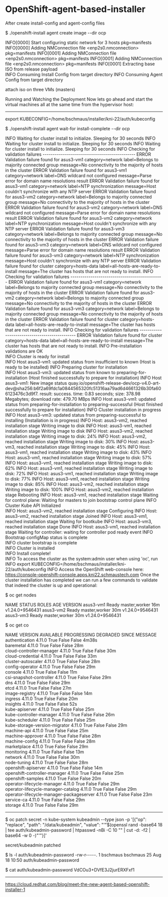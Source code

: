 # OpenShift-agent-based-installer


After create  install-config and agent-config files

$ ./openshift-install agent create image --dir ocp

INFO[0000] Start configuring static network for 3 hosts  pkg=manifests
INFO[0000] Adding NMConnection file <enp2s0.nmconnection>  pkg=manifests
INFO[0001] Adding NMConnection file <enp2s0.nmconnection>  pkg=manifests
INFO[0001] Adding NMConnection file <enp2s0.nmconnection>  pkg=manifests
INFO[0001] Extracting base ISO from release payload     
INFO Consuming Install Config from target directory 
INFO Consuming Agent Config from target directory 

attach  iso on three VMs (masters)

Running and Watching the Deployment
Now lets go ahead and start the virtual machines all at the same time from the hypervisor host:

--------------------------------------------------------------------------------------------
 export KUBECONFIG=/home/bschmaus/installer/kni-22/auth/kubeconfig

$ ./openshift-install agent wait-for install-complete --dir ocp

INFO Waiting for cluster install to initialize. Sleeping for 30 seconds 
INFO Waiting for cluster install to initialize. Sleeping for 30 seconds 
INFO Waiting for cluster install to initialize. Sleeping for 30 seconds 
INFO Checking for validation failures ---------------------------------------------- 
ERROR Validation failure found for asus3-vm1        category=network label=Belongs to majority connected group message=No connectivity to the majority of hosts in the cluster
ERROR Validation failure found for asus3-vm1        category=network label=DNS wildcard not configured message=Parse error for domain name resolutions result
ERROR Validation failure found for asus3-vm1        category=network label=NTP synchronization message=Host couldn't synchronize with any NTP server
ERROR Validation failure found for asus3-vm2        category=network label=Belongs to majority connected group message=No connectivity to the majority of hosts in the cluster
ERROR Validation failure found for asus3-vm2        category=network label=DNS wildcard not configured message=Parse error for domain name resolutions result
ERROR Validation failure found for asus3-vm2        category=network label=NTP synchronization message=Host couldn't synchronize with any NTP server
ERROR Validation failure found for asus3-vm3        category=network label=Belongs to majority connected group message=No connectivity to the majority of hosts in the cluster
ERROR Validation failure found for asus3-vm3        category=network label=DNS wildcard not configured message=Parse error for domain name resolutions result
ERROR Validation failure found for asus3-vm3        category=network label=NTP synchronization message=Host couldn't synchronize with any NTP server
ERROR Validation failure found for cluster          category=hosts-data label=all-hosts-are-ready-to-install message=The cluster has hosts that are not ready to install.
INFO Checking for validation failures ---------------------------------------------- 
ERROR Validation failure found for asus3-vm1        category=network label=Belongs to majority connected group message=No connectivity to the majority of hosts in the cluster
ERROR Validation failure found for asus3-vm2        category=network label=Belongs to majority connected group message=No connectivity to the majority of hosts in the cluster
ERROR Validation failure found for asus3-vm3        category=network label=Belongs to majority connected group message=No connectivity to the majority of hosts in the cluster
ERROR Validation failure found for cluster          category=hosts-data label=all-hosts-are-ready-to-install message=The cluster has hosts that are not ready to install.
INFO Checking for validation failures ---------------------------------------------- 
ERROR Validation failure found for cluster          category=hosts-data label=all-hosts-are-ready-to-install message=The cluster has hosts that are not ready to install.
INFO Pre-installation validations are OK          
INFO Cluster is ready for install                 
INFO Host asus3-vm1: updated status from insufficient to known (Host is ready to be installed) 
INFO Preparing cluster for installation           
INFO Host asus3-vm3: updated status from known to preparing-for-installation (Host finished successfully to prepare for installation) 
INFO Host asus3-vm1: New image status quay.io/openshift-release-dev/ocp-v4.0-art-dev@sha256:b6f2a69fdc1a0844565320fc51316aa79ad6d4661326b30fa606123476c3d9f7. result: success. time: 0.83 seconds; size: 378.98 Megabytes; download rate: 479.70 MBps 
INFO Host asus3-vm1: updated status from preparing-for-installation to preparing-successful (Host finished successfully to prepare for installation) 
INFO Cluster installation in progress             
INFO Host asus3-vm3: updated status from preparing-successful to installing (Installation is in progress) 
INFO Host: asus3-vm2, reached installation stage Writing image to disk 
INFO Host: asus3-vm1, reached installation stage Writing image to disk 
INFO Host: asus3-vm2, reached installation stage Writing image to disk: 24% 
INFO Host: asus3-vm2, reached installation stage Writing image to disk: 30% 
INFO Host: asus3-vm3, reached installation stage Writing image to disk: 45% 
INFO Host: asus3-vm1, reached installation stage Writing image to disk: 43% 
INFO Host: asus3-vm1, reached installation stage Writing image to disk: 57% 
INFO Host: asus3-vm1, reached installation stage Writing image to disk: 62% 
INFO Host: asus3-vm1, reached installation stage Writing image to disk: 72% 
INFO Host: asus3-vm1, reached installation stage Writing image to disk: 77% 
INFO Host: asus3-vm1, reached installation stage Writing image to disk: 85% 
INFO Host: asus3-vm2, reached installation stage Writing image to disk: 100% 
INFO Host: asus3-vm2, reached installation stage Rebooting 
INFO Host: asus3-vm1, reached installation stage Waiting for control plane: Waiting for masters to join bootstrap control plane 
INFO Cluster Kube API Initialized                 
INFO Host: asus3-vm2, reached installation stage Configuring 
INFO Host: asus3-vm2, reached installation stage Joined 
INFO Host: asus3-vm1, reached installation stage Waiting for bootkube 
INFO Host: asus3-vm3, reached installation stage Done 
INFO Host: asus3-vm1, reached installation stage Waiting for controller: waiting for controller pod ready event 
INFO Bootstrap configMap status is complete       
INFO cluster bootstrap is complete                
INFO Cluster is installed                         
INFO Install complete!                            
INFO To access the cluster as the system:admin user when using 'oc', run 
INFO     export KUBECONFIG=/home/bschmaus/installer/kni-22/auth/kubeconfig 
INFO Access the OpenShift web-console here: https://console-openshift-console.apps.kni22.schmaustech.com 
Once the cluster installation has completed we can run a few commands to validate that indeed the cluster is up and operational:

$ oc get nodes

NAME        STATUS   ROLES           AGE   VERSION
asus3-vm1   Ready    master,worker   16m   v1.24.0+9546431
asus3-vm2   Ready    master,worker   30m   v1.24.0+9546431
asus3-vm3   Ready    master,worker   30m   v1.24.0+9546431

$ oc get co

NAME                                       VERSION       AVAILABLE   PROGRESSING   DEGRADED   SINCE   MESSAGE
authentication                             4.11.0        True        False         False      4m38s   
baremetal                                  4.11.0        True        False         False      28m     
cloud-controller-manager                   4.11.0        True        False         False      30m     
cloud-credential                           4.11.0        True        False         False      33m     
cluster-autoscaler                         4.11.0        True        False         False      28m     
config-operator                            4.11.0        True        False         False      29m     
console                                    4.11.0        True        False         False      11m     
csi-snapshot-controller                    4.11.0        True        False         False      29m     
dns                                        4.11.0        True        False         False      29m     
etcd                                       4.11.0        True        False         False      27m     
image-registry                             4.11.0        True        False         False      14m     
ingress                                    4.11.0        True        False         False      20m     
insights                                   4.11.0        True        False         False      52s     
kube-apiserver                             4.11.0        True        False         False      25m     
kube-controller-manager                    4.11.0        True        False         False      26m     
kube-scheduler                             4.11.0        True        False         False      25m     
kube-storage-version-migrator              4.11.0        True        False         False      29m     
machine-api                                4.11.0        True        False         False      25m     
machine-approver                           4.11.0        True        False         False      28m     
machine-config                             4.11.0        True        False         False      28m     
marketplace                                4.11.0        True        False         False      29m     
monitoring                                 4.11.0        True        False         False      13m     
network                                    4.11.0        True        False         False      30m     
node-tuning                                4.11.0        True        False         False      28m     
openshift-apiserver                        4.11.0        True        False         False      14m     
openshift-controller-manager               4.11.0        True        False         False      25m     
openshift-samples                          4.11.0        True        False         False      20m     
operator-lifecycle-manager                 4.11.0        True        False         False      29m     
operator-lifecycle-manager-catalog         4.11.0        True        False         False      29m     
operator-lifecycle-manager-packageserver   4.11.0        True        False         False      23m     
service-ca                                 4.11.0        True        False         False      29m     
storage                                    4.11.0        True        False         False      29m 

--------------------------------------------------
$ oc patch secret -n kube-system kubeadmin --type json -p '[{"op": "replace", "path": "/data/kubeadmin", "value": "'"$(openssl rand -base64 18 | tee auth/kubeadmin-password | htpasswd -nBi -C 10 "" | cut -d: -f2 | base64 -w 0 -)"'"}]'

secret/kubeadmin patched

$ ls -l auth/kubeadmin-password 
-rw-r-----. 1 bschmaus bschmaus 25 Aug 18 10:50 auth/kubeadmin-password

$ cat auth/kubeadmin-password
VdCOu3+DVfE3J2jurERXFxf1

----------------------------------------------------------
https://cloud.redhat.com/blog/meet-the-new-agent-based-openshift-installer-1

